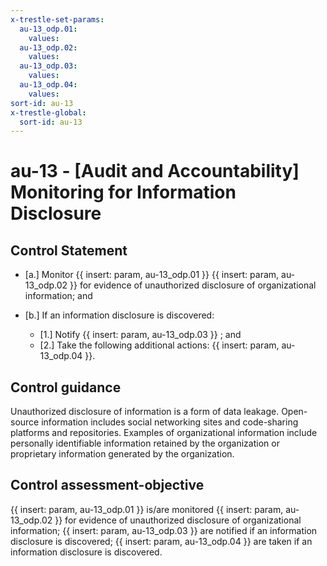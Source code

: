 ```yaml
---
x-trestle-set-params:
  au-13_odp.01:
    values:
  au-13_odp.02:
    values:
  au-13_odp.03:
    values:
  au-13_odp.04:
    values:
sort-id: au-13
x-trestle-global:
  sort-id: au-13
---
```


# au-13 - \[Audit and Accountability\] Monitoring for Information Disclosure

## Control Statement

- \[a.\] Monitor {{ insert: param, au-13_odp.01 }} {{ insert: param, au-13_odp.02 }} for evidence of unauthorized disclosure of organizational information; and

- \[b.\] If an information disclosure is discovered:

  - \[1.\] Notify {{ insert: param, au-13_odp.03 }} ; and
  - \[2.\] Take the following additional actions: {{ insert: param, au-13_odp.04 }}.

## Control guidance

Unauthorized disclosure of information is a form of data leakage. Open-source information includes social networking sites and code-sharing platforms and repositories. Examples of organizational information include personally identifiable information retained by the organization or proprietary information generated by the organization.

## Control assessment-objective

{{ insert: param, au-13_odp.01 }} is/are monitored {{ insert: param, au-13_odp.02 }} for evidence of unauthorized disclosure of organizational information;
{{ insert: param, au-13_odp.03 }} are notified if an information disclosure is discovered;
{{ insert: param, au-13_odp.04 }} are taken if an information disclosure is discovered.
